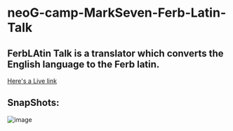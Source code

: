 # neoG-camp-MarkSeven-Ferb-Latin-Talk

 

## FerbLAtin Talk is a translator which converts the English language to the Ferb latin.


[Here's a Live link](https://ferb-latin-talk-nvspavankalyanch.netlify.app/)

## SnapShots:
![image](https://user-images.githubusercontent.com/24682339/211311280-4c7bee3c-8180-4915-bd2f-eea16920d08f.png)
